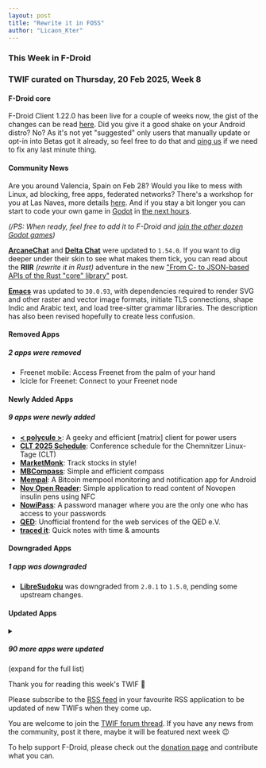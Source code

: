 ```yaml
---
layout: post
title: "Rewrite it in FOSS"
author: "Licaon_Kter"
---
```


### This Week in F-Droid

### TWIF curated on Thursday, 20 Feb 2025, Week 8

#### F-Droid core
F-Droid Client 1.22.0 has been live for a couple of weeks now, the gist of the changes can be read [here](https://f-droid.org/2025/01/02/twif.html#f-droid-core). Did you give it a good shake on your Android distro? No? As it's not yet "suggested" only users that manually update or opt-in into Betas got it already, so feel free to do that and [ping us](https://f-droid.org/about/#contact) if we need to fix any last minute thing.


#### Community News
Are you around Valencia, Spain on Feb 28? Would you like to mess with Linux, ad blocking, free apps, federated networks? There's a workshop for you at Las Naves, more details [here](https://calendari.cc/event/taller-dinstallacio-de-sistemes-lliures-1700-creacio-de-videojocs-amb-godot-1800). And if you stay a bit longer you can start to code your own game in [Godot](https://godotengine.org/features/) in [the next hours](https://gnulinuxvalencia.org/2025-02-28-taller-godot/).

_(/PS: When ready, feel free to add it to F-Droid and [join the other dozen Godot games](https://search.f-droid.org/?q=godot))_

**[ArcaneChat](https://f-droid.org/packages/chat.delta.lite)** and **[Delta Chat](https://f-droid.org/packages/com.b44t.messenger)** were updated to `1.54.0`. If you want to dig deeper under their skin to see what makes them tick, you can read about the **RIIR** _(rewrite it in Rust)_ adventure in the new ["From C- to JSON-based APIs of the Rust "core" library"](https://delta.chat/en/2025-02-11-why-jsonrpc-bindings-exist) post.

**[Emacs](https://f-droid.org/packages/org.gnu.emacs)** was updated to `30.0.93`, with dependencies required to render SVG and other raster and vector image formats, initiate TLS connections, shape Indic and Arabic text, and load tree-sitter grammar libraries. The description has also been revised hopefully to create less confusion.


#### Removed Apps
##### 2 apps were removed
* Freenet mobile: Access Freenet from the palm of your hand
* Icicle for Freenet: Connect to your Freenet node


#### Newly Added Apps
##### 9 apps were newly added
* **[\< polycule \>](https://f-droid.org/packages/business.braid.polycule)**: A geeky and efficient \[matrix\] client for power users
* **[CLT 2025 Schedule](https://f-droid.org/packages/info.metadude.android.clt.schedule)**: Conference schedule for the Chemnitzer Linux\-Tage \(CLT\)
* **[MarketMonk](https://f-droid.org/packages/com.codesail.market_monk)**: Track stocks in style\!
* **[MBCompass](https://f-droid.org/packages/com.mubarak.mbcompass)**: Simple and efficient compass
* **[Mempal](https://f-droid.org/packages/com.example.mempal)**: A Bitcoin mempool monitoring and notification app for Android
* **[Nov Open Reader](https://f-droid.org/packages/net.cacheux.nvp.app)**: Simple application to read content of Novopen insulin pens using NFC
* **[NowiPass](https://f-droid.org/packages/com.nowipass)**: A password manager where you are the only one who has access to your passwords
* **[QED](https://f-droid.org/packages/eu.jonahbauer.qed.fdroid)**: Unofficial frontend for the web services of the QED e\.V\.
* **[traced it](https://f-droid.org/packages/app.traced_it)**: Quick notes with time & amounts


#### Downgraded Apps
##### 1 app was downgraded
* **[LibreSudoku](https://f-droid.org/packages/com.kaajjo.libresudoku)** was downgraded from `2.0.1` to `1.5.0`, pending some upstream changes.


#### Updated Apps
<details markdown=1>
<summary><h5>90 more apps were updated</h5> (expand for the full list)</summary>

* **[8\-Bit Wonders](https://f-droid.org/packages/de.rainerhock.eightbitwonders)** was updated to `0.8.6a`
* **[AndBible: Bible Study](https://f-droid.org/packages/net.bible.android.activity)** was updated to `5.0.846`
* **[ANOTHERpass](https://f-droid.org/packages/de.jepfa.yapm)** was updated to `2.1.1`
* **[APatch](https://f-droid.org/packages/me.bmax.apatch)** was updated to `11039`
* **[Apollo](https://f-droid.org/packages/org.nuclearfog.apollo)** was updated to `1.6.1`
* **[aTalk](https://f-droid.org/packages/org.atalk.android)** was updated to `4.2.0`
* **[baresip](https://f-droid.org/packages/com.tutpro.baresip)** was updated to `63.3.0`
* **[baresip\+](https://f-droid.org/packages/com.tutpro.baresip.plus)** was updated to `50.3.0`
* **[Better Schedule \(Bakaláři\)](https://f-droid.org/packages/cz.vitskalicky.lepsirozvrh)** was updated to `2.0-rc5`
* **[Bunny Media Editor](https://f-droid.org/packages/eu.artectrex.bunny)** was updated to `5.0`
* **[CaptureSposed](https://f-droid.org/packages/com.keshav.capturesposed)** was updated to `1.0.6`
* **[Clash Meta For Android](https://f-droid.org/packages/com.github.metacubex.clash.meta)** was updated to `2.11.6.Meta`
* **[Custom Uploader](https://f-droid.org/packages/com.nyx.custom_uploader)** was updated to `1.4.1`
* **[DigiPaws \- Digital Wellbeing and App Blocker](https://f-droid.org/packages/nethical.digipaws)** was updated to `1.9-alpha-lite`
* **[Drawpile](https://f-droid.org/packages/net.drawpile)** was updated to `2.2.2-beta.5`
* **[droidVNC\-NG](https://f-droid.org/packages/net.christianbeier.droidvnc_ng)** was updated to `2.9.3`
* **[Easy Diary](https://f-droid.org/packages/me.blog.korn123.easydiary)** was updated to `1.4.327.202502140`
* **[Ente Photos \- Open source, end\-to\-end encrypted al](https://f-droid.org/packages/io.ente.photos.fdroid)** was updated to `0.9.97`
* **[Everyday Tasks](https://f-droid.org/packages/de.jepfa.personaltasklogger)** was updated to `1.7.4`
* **[FakeTraveler](https://f-droid.org/packages/cl.coders.faketraveler)** was updated to `1.9.2`
* **[FitBook](https://f-droid.org/packages/com.presley.fit_book)** was updated to `1.0.103`
* **[Flexify](https://f-droid.org/packages/com.presley.flexify)** was updated to `2.0.5`
* **[Foto Timer](https://f-droid.org/packages/com.exner.tools.fototimer)** was updated to `1.3.0`
* **[Grit](https://f-droid.org/packages/com.shub39.grit)** was updated to `1.6.0`
* **[i2pd](https://f-droid.org/packages/org.purplei2p.i2pd)** was updated to `2.56.0`
* **[ICSx⁵](https://f-droid.org/packages/at.bitfire.icsdroid)** was updated to `2.2.7`
* **[Immich](https://f-droid.org/packages/app.alextran.immich)** was updated to `1.126.1`
* **[Infomaniak kDrive](https://f-droid.org/packages/com.infomaniak.drive)** was updated to `5.3.3`
* **[Infomaniak Mail](https://f-droid.org/packages/com.infomaniak.mail)** was updated to `1.8.1`
* **[Jami](https://f-droid.org/packages/cx.ring)** was updated to `20250207-03`
* **[Katawa Shoujo: Re\-Engineered](https://f-droid.org/packages/sh.fhs.ksre)** was updated to `2.0.1`
* **[Kazumi](https://f-droid.org/packages/com.predidit.kazumi)** was updated to `1.5.6`
* **[Key Mapper: Unleash your keys\!](https://f-droid.org/packages/io.github.sds100.keymapper)** was updated to `2.8.0`
* **[KitchenOwl](https://f-droid.org/packages/com.tombursch.kitchenowl)** was updated to `0.6.10`
* **[Ladefuchs](https://f-droid.org/packages/app.ladefuchs.android)** was updated to `3.1.10`
* **[Mancala](https://f-droid.org/packages/com.willie.mancala)** was updated to `1.1`
* **[mLauncher \- Minimal and Clutter Free launcher](https://f-droid.org/packages/app.mlauncher)** was updated to `1.7.1`
* **[monocles chat](https://f-droid.org/packages/de.monocles.chat)** was updated to `2.0.5+free`
* **[Nextcloud](https://f-droid.org/packages/com.nextcloud.client)** was updated to `3.31.0 RC2`
* **[Nextcloud Dev](https://f-droid.org/packages/com.nextcloud.android.beta)** was updated to `20250213`
* **[Nextcloud Tables](https://f-droid.org/packages/it.niedermann.nextcloud.tables)** was updated to `2.0.5`
* **[NFCMessageBoard](https://f-droid.org/packages/com.briankhuu.nfcmessageboard)** was updated to `4.0`
* **[Notesnook \- Private notes app](https://f-droid.org/packages/com.streetwriters.notesnook)** was updated to `3.0.31`
* **[Oinkoin](https://f-droid.org/packages/com.github.emavgl.piggybankpro)** was updated to `1.0.84`
* **[Openreads](https://f-droid.org/packages/software.mdev.bookstracker)** was updated to `2.9.0`
* **[OpenTracks \(Non\-reproducible\)](https://f-droid.org/packages/de.dennisguse.opentracks)** was updated to `v4.17.8irreproducible`
* **[OpenTracks \(Reproducible build\)](https://f-droid.org/packages/de.dennisguse.opentracks.playstore)** was updated to `v4.17.8`
* **[OpenVPN for Android](https://f-droid.org/packages/de.blinkt.openvpn)** was updated to `0.7.55`
* **[ownCloud](https://f-droid.org/packages/com.owncloud.android)** was updated to `4.5.0-beta.1`
* **[Persian Calendar](https://f-droid.org/packages/com.byagowi.persiancalendar)** was updated to `9.7.0`
* **[Petals](https://f-droid.org/packages/br.com.colman.petals)** was updated to `3.35.4`
* **[Pocket Broomball](https://f-droid.org/packages/com.simondalvai.pocketbroomball)** was updated to `6.1.0`
* **[Polaris](https://f-droid.org/packages/agersant.polaris)** was updated to `0.10.2`
* **[Power Ampache 2](https://f-droid.org/packages/luci.sixsixsix.powerampache2.fdroid)** was updated to `1.01-77-fdroid`
* **[ProtonVPN \- Secure and Free VPN](https://f-droid.org/packages/ch.protonvpn.android)** was updated to `5.8.58.2`
* **[qBitController](https://f-droid.org/packages/dev.bartuzen.qbitcontroller)** was updated to `1.1.1`
* **[QRAlarm](https://f-droid.org/packages/com.sweak.qralarm)** was updated to `2.5.1`
* **[Quote Unquote](https://f-droid.org/packages/com.github.jameshnsears.quoteunquote)** was updated to `4.48.2-fdroid`
* **[Reader for Selfoss](https://f-droid.org/packages/bou.amine.apps.readerforselfossv2.android)** was updated to `125020411-github`
* **[Recurring Expense Tracker](https://f-droid.org/packages/de.dbauer.expensetracker)** was updated to `0.12.8`
* **[Roboyard](https://f-droid.org/packages/de.z11.roboyard)** was updated to `17`
* **[SchildiChat Next](https://f-droid.org/packages/chat.schildi.android)** was updated to `0.8.0-ex_25_2_0`
* **[SDAI FOSS](https://f-droid.org/packages/com.shifthackz.aisdv1.app.foss)** was updated to `0.6.7`
* **[Seafile](https://f-droid.org/packages/com.seafile.seadroid2)** was updated to `3.0.8`
* **[Seamless](https://f-droid.org/packages/org.woheller69.seemless)** was updated to `1.4`
* **[SherpaTTS](https://f-droid.org/packages/org.woheller69.ttsengine)** was updated to `1.4`
* **[ShockAlarm](https://f-droid.org/packages/de.computerelite.shockalarm)** was updated to `0.0.16`
* **[sing\-box](https://f-droid.org/packages/io.nekohasekai.sfa)** was updated to `1.11.3`
* **[SiYuan](https://f-droid.org/packages/org.b3log.siyuan)** was updated to `3.1.22`
* **[SkyTube](https://f-droid.org/packages/free.rm.skytube.oss)** was updated to `2.994`
* **[SkyTube Legacy](https://f-droid.org/packages/free.rm.skytube.legacy.oss)** was updated to `2.994`
* **[sms2call](https://f-droid.org/packages/dev.n4n5.sms2call)** was updated to `1.0.11`
* **[Snapdrop & PairDrop for Android](https://f-droid.org/packages/com.fmsys.snapdrop)** was updated to `2.3.1`
* **[Tarnhelm](https://f-droid.org/packages/cn.ac.lz233.tarnhelm)** was updated to `1.7.1`
* **[Thumb\-Key](https://f-droid.org/packages/com.dessalines.thumbkey)** was updated to `4.0.19`
* **[Transistor \- Simple Radio App](https://f-droid.org/packages/org.y20k.transistor)** was updated to `4.2.3`
* **[Trigger](https://f-droid.org/packages/com.example.trigger)** was updated to `4.0.5`
* **[Tuta Calendar](https://f-droid.org/packages/de.tutao.calendar)** was updated to `267.250206.0`
* **[Tuta Mail](https://f-droid.org/packages/de.tutao.tutanota)** was updated to `267.250206.0`
* **[Unciv](https://f-droid.org/packages/com.unciv.app)** was updated to `4.15.11`
* **[Vacation Days](https://f-droid.org/packages/rocks.poopjournal.vacationdays)** was updated to `11.0`
* **[venera](https://f-droid.org/packages/com.github.wgh136.venera)** was updated to `1.2.5`
* **[VES \- Image and Photo Compare](https://f-droid.org/packages/com.vincentengelsoftware.vesandroidimagecompare)** was updated to `2.2.9`
* **[Vidya Music: Aersia VIP Player](https://f-droid.org/packages/com.mateusrodcosta.apps.vidyamusic)** was updated to `2.0.0`
* **[Whisper](https://f-droid.org/packages/org.woheller69.whisper)** was updated to `2.2`
* **[Windscribe](https://f-droid.org/packages/com.windscribe.vpn)** was updated to `3.81`
* **[XiVPN](https://f-droid.org/packages/io.github.exclude0122.xivpn)** was updated to `1.3.0`
* **[Xray](https://f-droid.org/packages/io.github.saeeddev94.xray)** was updated to `9.1.0`
* **[Zimly S3 Backup](https://f-droid.org/packages/app.zimly.backup)** was updated to `2.1.0`
* **[Zulip](https://f-droid.org/packages/com.zulipmobile)** was updated to `27.233`

</details>

Thank you for reading this week's TWIF 🙂

Please subscribe to the [RSS feed](https://f-droid.org/feed.xml) in your favourite RSS application to be updated of new TWIFs when they come up.

You are welcome to join the [TWIF forum thread](https://forum.f-droid.org/t/new-twif-submission-thread/23546). If you have any news from the community, post it there, maybe it will be featured next week 😉

To help support F-Droid, please check out the [donation page](https://f-droid.org/donate/) and contribute what you can.


